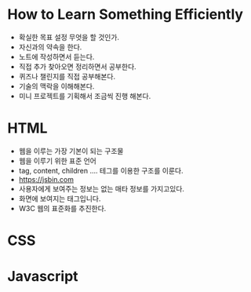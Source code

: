 # How to Learn Something Efficiently

- 확실한 목표 설정 무엇을 할 것인가.
- 자신과의 약속을 한다.
- 노트에 작성하면서 듣는다.
- 직접 추가 찾아오면 정리하면서 공부한다.
- 퀴즈나 챌린지를 직접 공부해본다.
- 기술의 맥락을 이해해본다.
- 미니 프로젝트를 기획해서 조금씩 진행 해본다.

# HTML

- 웹을 이루는 가장 기본이 되는 구조물
- 웹을 이루기 위한 표준 언어
- tag, content, children .... 테그를 이용한 구조를 이룬다.
- https://jsbin.com
- <head> 사용자에게 보여주는 정보는 없는 매타 정보를 가지고있다.
- <body> 화면에 보여지는 태그입니다.
- W3C 웹의 표준화를 추진한다.

# CSS

# Javascript
